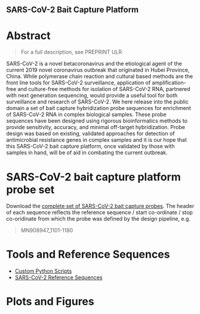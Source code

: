 ## SARS-CoV-2 Bait Capture Platform

# Abstract

> For a full description, see PREPRINT ULR

SARS-CoV-2 is a novel betacoronavirus and the etiological agent of the current 2019 novel coronavirus outbreak that originated in Hubei Province, China. While polymerase chain reaction and cultural based methods are the front line tools for SARS-CoV-2 surveillance, application of amplification-free and culture-free methods for isolation of SARS-CoV-2 RNA, partnered with next generation sequencing, would provide a useful tool for both surveillance and research of SARS-CoV-2. We here release into the public domain a set of bait capture hybridization probe sequences for enrichment of SARS-CoV-2 RNA in complex biological samples. These probe sequences have been designed using rigorous bioinformatics methods to provide sensitivity, accuracy, and minimal off-target hybridization. Probe design was based on existing, validated approaches for detection of antimicrobial resistance genes in complex samples and it is our hope that this SARS-CoV-2 bait capture platform, once validated by those with samples in hand, will be of aid in combating the current outbreak.

# SARS-CoV-2 bait capture platform probe set

Download the [complete set of SARS-CoV-2 bait capture probes](./fasta-files/proposed_probe_set). The header of each sequence reflects the reference sequence / start co-ordinate / stop co-oridinate from which the probe was defined by the design pipeline, e.g.

>MN908947_1101-1180

# Tools and Reference Sequences

* [Custom Python Scripts](./custom-scripts)
* [SARS-CoV-2 Reference Sequences](./fasta-files/references)

# Plots and Figures

